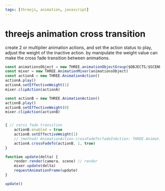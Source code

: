 ```yaml
---
tags: [threejs, animation, javascript]
---
```


# threejs animation cross transition

create 2 or multiplier animation actions, and set the action status to play, adjust the weight of the inactive action. by manipulate the weight value can make the cross fade transition between animations.


```javascript
const animationsObject = new THREE.animationObjectGroup($OBJECTS/$SCENE)
const mixer = new THREE.AnimationMixer(animationsObject)
const actionA = new THREE.AnimationAction()
actionA.play()
actionA.setEffectiveWeight(1)
mixer.clipAction(actionA)

const actionB = new THREE.AnimationAction()
actionB.play()
actionB.setEffectiveWeight(0)
mixer.clipAction(actionB)


{ // corss fade transition
    actionB.enabled = true
    actionB.setEffectiveWeight(1)
    // (method) AnimationAction.crossFadeTo(fadeInAction: THREE.AnimationAction, duration: number, warp: boolean): THREE.AnimationAction
    actionA.crossFadeTo(actionB, 1, true) 
}

function update(delta) {
    render.render(camera, scene) // render
    mixer.update(delta)
    requestAnimationFrame(update)
}

update()

```

